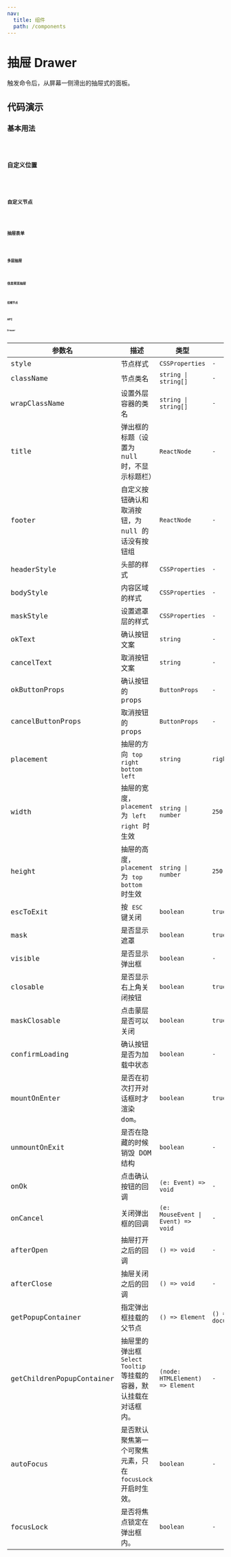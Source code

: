 ```yaml
---
nav:
  title: 组件
  path: /components
---
```


# 抽屉 Drawer

触发命令后，从屏幕一侧滑出的抽屉式的面板。

## 代码演示

### 基本用法

<code src="./__demo__/basic.demo.tsx" />

### 自定义位置

<code src="./__demo__/position.demo.tsx" />

### 自定义节点

<code src="./__demo__/nofooter.demo.tsx" />

### 抽屉表单

<code src="./__demo__/drawer-form.demo.tsx" />

### 多层抽屉

<code src="./__demo__/nest.demo.tsx" />

### 信息预览抽屉

<code src="./__demo__/preview.demo.tsx" />

### 挂载节点

<code src="./__demo__/container.demo.tsx" />

## API

### Drawer

|参数名|描述|类型|默认值|版本|
|---|---|---|---|---|
|style|节点样式|`CSSProperties`|`-`|-|
|className|节点类名|`string \| string[]`|`-`|-|
|wrapClassName|设置外层容器的类名|`string \| string[]`|`-`|-|
|title|弹出框的标题（设置为 null 时，不显示标题栏）|`ReactNode`|`-`|-|
|footer|自定义按钮确认和取消按钮，为 null 的话没有按钮组|`ReactNode`|`-`|-|
|headerStyle|头部的样式|`CSSProperties`|`-`|2.9.0|
|bodyStyle|内容区域的样式|`CSSProperties`|`-`|2.9.0|
|maskStyle|设置遮罩层的样式|`CSSProperties`|`-`|-|
|okText|确认按钮文案|`string`|`-`|-|
|cancelText|取消按钮文案|`string`|`-`|-|
|okButtonProps|确认按钮的 props|`ButtonProps`|`-`|2.26.0|
|cancelButtonProps|取消按钮的 props|`ButtonProps`|`-`|2.26.0|
|placement|抽屉的方向 `top` `right` `bottom` `left`|`string`|`right`|-|
|width|抽屉的宽度，`placement`为 `left` `right` 时生效|`string \| number`|`250`|-|
|height|抽屉的高度，`placement`为 `top` `bottom` 时生效|`string \| number`|`250`|-|
|escToExit|按 `ESC` 键关闭|`boolean`|`true`|2.10.0|
|mask|是否显示遮罩|`boolean`|`true`|-|
|visible|是否显示弹出框|`boolean`|`-`|-|
|closable|是否显示右上角关闭按钮|`boolean`|`true`|-|
|maskClosable|点击蒙层是否可以关闭|`boolean`|`true`|-|
|confirmLoading|确认按钮是否为加载中状态|`boolean`|`-`|-|
|mountOnEnter|是否在初次打开对话框时才渲染 dom。|`boolean`|`true`|-|
|unmountOnExit|是否在隐藏的时候销毁 DOM 结构|`boolean`|`-`|-|
|onOk|点击确认按钮的回调|`(e: Event) => void`|`-`|-|
|onCancel|关闭弹出框的回调|`(e: MouseEvent \| Event) => void`|`-`|-|
|afterOpen|抽屉打开之后的回调|`() => void`|`-`|-|
|afterClose|抽屉关闭之后的回调|`() => void`|`-`|-|
|getPopupContainer|指定弹出框挂载的父节点|`() => Element`|`() => document.body`|-|
|getChildrenPopupContainer|抽屉里的弹出框 `Select` `Tooltip` 等挂载的容器，默认挂载在对话框内。|`(node: HTMLElement) => Element`|`-`|-|
|autoFocus|是否默认聚焦第一个可聚焦元素，只在 `focusLock` 开启时生效。|`boolean`|`-`|2.13.0|
|focusLock|是否将焦点锁定在弹出框内。|`boolean`|`-`|2.13.0|
